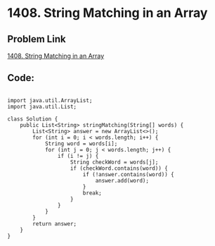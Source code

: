 # 1408. String Matching in an Array

## Problem Link
[1408. String Matching in an Array](https://leetcode.com/problems/string-matching-in-an-array/)

## Code:

```

import java.util.ArrayList;
import java.util.List;

class Solution {
    public List<String> stringMatching(String[] words) {
        List<String> answer = new ArrayList<>();
        for (int i = 0; i < words.length; i++) {
            String word = words[i];
            for (int j = 0; j < words.length; j++) {
                if (i != j) {
                    String checkWord = words[j];
                    if (checkWord.contains(word)) {
                        if (!answer.contains(word)) {
                            answer.add(word);
                        }
                        break;
                    }
                }
            }
        }
        return answer;
    }
}
